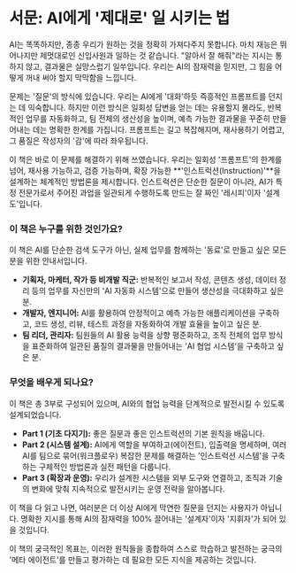 # 서문: AI에게 '제대로' 일 시키는 법

AI는 똑똑하지만, 종종 우리가 원하는 것을 정확히 가져다주지 못합니다. 마치 재능은 뛰어나지만 제멋대로인 신입사원과 일하는 것 같습니다. "알아서 잘 해줘"라는 지시는 통하지 않고, 결과물은 실망스럽기 일쑤입니다. 우리는 AI의 잠재력을 믿지만, 그 힘을 어떻게 꺼내 써야 할지 막막함을 느낍니다.

문제는 '질문'의 방식에 있습니다. 우리는 AI에게 '대화'하듯 즉흥적인 프롬프트를 던지는 데 익숙합니다. 하지만 이런 방식은 일회성 답변을 얻는 데는 유용할지 몰라도, 반복적인 업무를 자동화하고, 팀 전체의 생산성을 높이며, 예측 가능한 결과물을 꾸준히 만들어내는 데는 명확한 한계를 가집니다. 프롬프트는 길고 복잡해지며, 재사용하기 어렵고, 그 품질은 작성자의 '감'에 따라 좌우됩니다.

이 책은 바로 이 문제를 해결하기 위해 쓰였습니다. 우리는 일회성 '프롬프트'의 한계를 넘어, 재사용 가능하고, 검증 가능하며, 확장 가능한 **'인스트럭션(Instruction)'**을 설계하는 체계적인 방법론을 제시합니다. 인스트럭션은 단순한 질문이 아니라, AI가 특정 전문가로서 주어진 과업을 일관되게 수행하도록 만드는 잘 짜인 '레시피'이자 '설계도'입니다.

### 이 책은 누구를 위한 것인가요?

이 책은 AI를 단순한 검색 도구가 아닌, 실제 업무를 함께하는 '동료'로 만들고 싶은 모든 분을 위한 안내서입니다.

- **기획자, 마케터, 작가 등 비개발 직군:** 반복적인 보고서 작성, 콘텐츠 생성, 데이터 정리 등의 업무를 자신만의 'AI 자동화 시스템'으로 만들어 생산성을 극대화하고 싶은 분.
- **개발자, 엔지니어:** AI를 활용하여 안정적이고 예측 가능한 애플리케이션을 구축하고, 코드 생성, 리뷰, 테스트 과정을 자동화하여 개발 효율을 높이고 싶은 분.
- **팀 리더, 관리자:** 팀원들의 AI 활용 능력을 상향 평준화하고, 조직 전체의 업무 방식을 표준화하여 일관된 품질의 결과물을 만들어내는 'AI 협업 시스템'을 구축하고 싶은 분.

### 무엇을 배우게 되나요?

이 책은 총 3부로 구성되어 있으며, AI와의 협업 능력을 단계적으로 발전시킬 수 있도록 설계되었습니다.

- **Part 1 (기초 다지기):** 좋은 질문과 좋은 인스트럭션의 기본 원칙을 배웁니다.
- **Part 2 (시스템 설계):** AI에게 역할을 부여하고(에이전트), 입출력을 명세하며, 여러 AI를 팀으로 묶어(워크플로우) 복잡한 문제를 해결하는 '인스트럭션 시스템'을 구축하는 구체적인 방법론과 실전 패턴을 다룹니다.
- **Part 3 (확장과 운영):** 우리가 설계한 시스템을 외부 도구와 연결하고, 조직과 기술의 변화에 맞춰 지속적으로 발전시키는 운영 전략을 알아봅니다.

이 책을 다 읽고 나면, 여러분은 더 이상 AI에게 막연한 질문을 던지는 사용자가 아닙니다. 명확한 지시를 통해 AI의 잠재력을 100% 끌어내는 '설계자'이자 '지휘자'가 되어 있을 것입니다.

이 책의 궁극적인 목표는, 이러한 원칙들을 종합하여 스스로 학습하고 발전하는 궁극의 '메타 에이전트'를 만들고 평가하는 데 필요한 모든 지식을 제공하는 것입니다.
